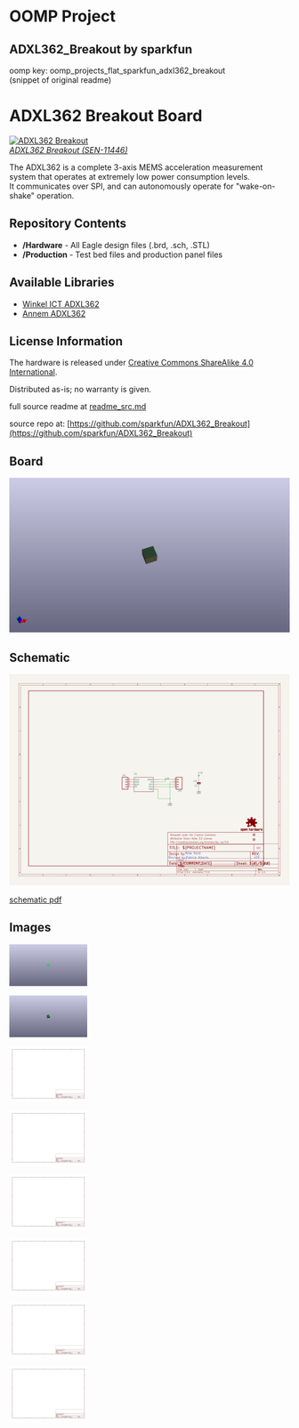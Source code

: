 # OOMP Project  
## ADXL362_Breakout  by sparkfun  
  
oomp key: oomp_projects_flat_sparkfun_adxl362_breakout  
(snippet of original readme)  
  
ADXL362 Breakout Board  
======================  
  
[![ADXL362 Breakout](https://cdn.sparkfun.com//assets/parts/7/2/9/8/11446-01a.jpg)  
*ADXL362 Breakout (SEN-11446)*](https://www.sparkfun.com/products/11446)  
  
The ADXL362 is a complete 3-axis MEMS acceleration measurement system that operates at extremely low power consumption levels.  
It communicates over SPI, and can autonomously operate for "wake-on-shake" operation.  
  
Repository Contents  
-------------------  
* **/Hardware** - All Eagle design files (.brd, .sch, .STL)  
* **/Production** - Test bed files and production panel files  
  
Available Libraries  
-----------------------------  
* [Winkel ICT ADXL362](https://github.com/winkelict/ADXL362)  
* [Annem ADXL362](https://github.com/annem/ADXL362)  
  
License Information  
-------------------  
The hardware is released under [Creative Commons ShareAlike 4.0 International](https://creativecommons.org/licenses/by-sa/4.0/).  
  
Distributed as-is; no warranty is given.  
  
  full source readme at [readme_src.md](readme_src.md)  
  
source repo at: [https://github.com/sparkfun/ADXL362_Breakout](https://github.com/sparkfun/ADXL362_Breakout)  
## Board  
  
[![working_3d.png](working_3d_600.png)](working_3d.png)  
## Schematic  
  
[![working_schematic.png](working_schematic_600.png)](working_schematic.png)  
  
[schematic pdf](working_schematic.pdf)  
## Images  
  
[![working_3D_bottom.png](working_3D_bottom_140.png)](working_3D_bottom.png)  
  
[![working_3D_top.png](working_3D_top_140.png)](working_3D_top.png)  
  
[![working_assembly_page_01.png](working_assembly_page_01_140.png)](working_assembly_page_01.png)  
  
[![working_assembly_page_02.png](working_assembly_page_02_140.png)](working_assembly_page_02.png)  
  
[![working_assembly_page_03.png](working_assembly_page_03_140.png)](working_assembly_page_03.png)  
  
[![working_assembly_page_04.png](working_assembly_page_04_140.png)](working_assembly_page_04.png)  
  
[![working_assembly_page_05.png](working_assembly_page_05_140.png)](working_assembly_page_05.png)  
  
[![working_assembly_page_06.png](working_assembly_page_06_140.png)](working_assembly_page_06.png)  
